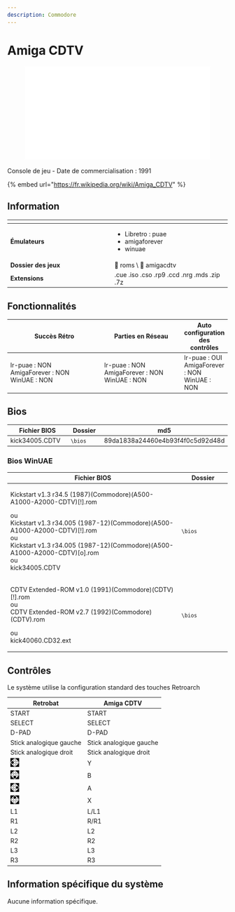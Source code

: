 ```yaml
---
description: Commodore
---
```


# Amiga CDTV

<div align="left">

<figure><picture><source srcset="https://raw.githubusercontent.com/fabricecaruso/es-theme-carbon/91d85c7849cc550b0cac4e75cb8e0923d3b61b5e/art/logos/amigacdtv-w.svg" media="(prefers-color-scheme: dark)"><img src="https://raw.githubusercontent.com/fabricecaruso/es-theme-carbon/52ff37c9e265587d006945a2ba695b5a962b3a3d/art/logos/amigacdtv.svg" alt=""></picture><figcaption></figcaption></figure>

</div>

Console de jeu - Date de commercialisation :  1991

{% embed url="https://fr.wikipedia.org/wiki/Amiga_CDTV" %}

## Information

<table data-header-hidden><thead><tr><th width="224"></th><th></th></tr></thead><tbody><tr><td><strong>Émulateurs</strong></td><td><ul><li>Libretro : puae</li><li>amigaforever</li><li>winuae</li></ul></td></tr><tr><td><strong>Dossier des jeux</strong></td><td><span data-gb-custom-inline data-tag="emoji" data-code="1f4c2">📂</span> roms \ <span data-gb-custom-inline data-tag="emoji" data-code="1f4c2">📂</span> amigacdtv</td></tr><tr><td><strong>Extensions</strong></td><td>.cue .iso .cso .rp9 .ccd .nrg .mds .zip .7z</td></tr></tbody></table>

## Fonctionnalités

<table><thead><tr><th width="245">Succès Rétro</th><th width="200">Parties en Réseau</th><th>Auto configuration des contrôles</th></tr></thead><tbody><tr><td>lr-puae : NON<br>AmigaForever : NON<br>WinUAE : NON</td><td>lr-puae : NON<br>AmigaForever : NON<br>WinUAE : NON</td><td>lr-puae : OUI<br>AmigaForever : NON<br>WinUAE : NON</td></tr></tbody></table>

## Bios

<table><thead><tr><th width="209.55555555555557">Fichier BIOS</th><th width="155">Dossier</th><th>md5</th></tr></thead><tbody><tr><td>kick34005.CDTV</td><td><code>\bios</code></td><td>89da1838a24460e4b93f4f0c5d92d48d</td></tr></tbody></table>

### Bios WinUAE

<table><thead><tr><th width="665.5555555555555">Fichier BIOS</th><th width="155">Dossier</th></tr></thead><tbody><tr><td><p>Kickstart v1.3 r34.5 (1987)(Commodore)(A500-A1000-A2000-CDTV)[!].rom</p><p>ou<br>Kickstart v1.3 r34.005 (1987-12)(Commodore)(A500-A1000-A2000-CDTV)[!].rom<br>ou<br>Kickstart v1.3 r34.005 (1987-12)(Commodore)(A500-A1000-A2000-CDTV)[o].rom<br>ou<br>kick34005.CDTV</p></td><td><code>\bios</code></td></tr><tr><td><p>CDTV Extended-ROM v1.0 (1991)(Commodore)(CDTV)[!].rom<br>ou<br>CDTV Extended-ROM v2.7 (1992)(Commodore)(CDTV).rom</p><p>ou<br>kick40060.CD32.ext</p></td><td><code>\bios</code></td></tr></tbody></table>

## Contrôles

Le système utilise la configuration standard des touches Retroarch&#x20;

| Retrobat                                          | Amiga CDTV              |
| ------------------------------------------------- | ----------------------- |
| START                                             | START                   |
| SELECT                                            | SELECT                  |
| D-PAD                                             | D-PAD                   |
| Stick analogique gauche                           | Stick analogique gauche |
| Stick analogique droit                            | Stick analogique droit  |
| ![](<../../../../.gitbook/assets/image (32).png>) | Y                       |
| ![](<../../../../.gitbook/assets/image (19).png>) | B                       |
| ![](<../../../../.gitbook/assets/image (6).png>)  | A                       |
| ![](<../../../../.gitbook/assets/image (34).png>) | X                       |
| L1                                                | L/L1                    |
| R1                                                | R/R1                    |
| L2                                                | L2                      |
| R2                                                | R2                      |
| L3                                                | L3                      |
| R3                                                | R3                      |

## Information spécifique du système

Aucune information spécifique.
